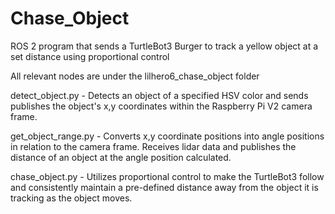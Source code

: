 # Chase_Object
ROS 2 program that sends a TurtleBot3 Burger to track a yellow object at a set distance using proportional control

All relevant nodes are under the lilhero6_chase_object folder

detect_object.py - Detects an object of a specified HSV color and sends publishes the object's x,y coordinates within the Raspberry Pi V2 camera frame. 

get_object_range.py - Converts x,y coordinate positions into angle positions in relation to the camera frame. Receives lidar data and publishes the distance of an object at the angle position calculated. 

chase_object.py - Utilizes proportional control to make the TurtleBot3 follow and consistently maintain a pre-defined distance away from the object it is tracking as the object moves. 
